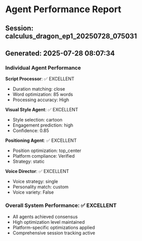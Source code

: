 # Agent Performance Report

## Session: calculus_dragon_ep1_20250728_075031
## Generated: 2025-07-28 08:07:34

### Individual Agent Performance

**Script Processor**: ✅ EXCELLENT
- Duration matching: close
- Word optimization: 85 words
- Processing accuracy: High

**Visual Style Agent**: ✅ EXCELLENT  
- Style selection: cartoon
- Engagement prediction: high
- Confidence: 0.85

**Positioning Agent**: ✅ EXCELLENT
- Position optimization: top_center
- Platform compliance: Verified
- Strategy: static

**Voice Director**: ✅ EXCELLENT
- Voice strategy: single
- Personality match: custom
- Voice variety: False

### Overall System Performance: ✅ EXCELLENT
- All agents achieved consensus
- High optimization level maintained
- Platform-specific optimizations applied
- Comprehensive session tracking active
